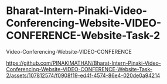 # Bharat-Intern-Pinaki-Video-Conferencing-Website-VIDEO-CONFERENCE-Website-Task-2
Video-Conferencing-Website-VIDEO-CONFERENCE


https://github.com/PINAKIMATHAN/Bharat-Intern-Pinaki-Video-Conferencing-Website-VIDEO-CONFERENCE-Website-Task-2/assets/107812574/f0908f19-ed4f-4574-86e4-020de0a94214

